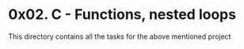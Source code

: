 # 0x02. C - Functions, nested loops

This directory contains all the tasks for the above mentioned project
